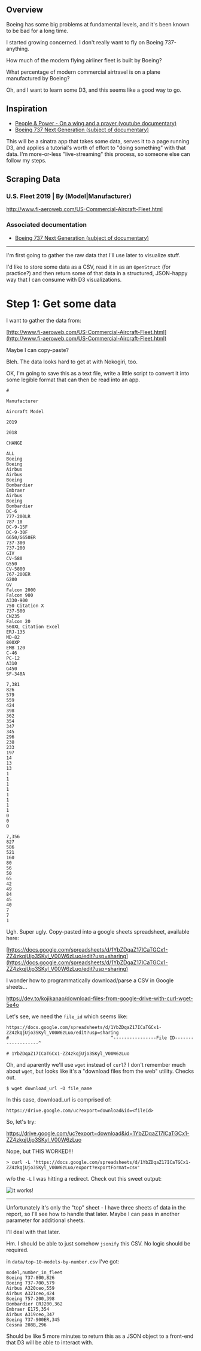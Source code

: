 ## Overview

Boeing has some big problems at fundamental levels, and it's been known to be bad for a long time.

I started growing concerned. I don't really want to fly on Boeing 737-anything. 

How much of the modern flying airliner fleet is built by Boeing? 

What percentage of modern commercial airtravel is on a plane manufactured by Boeing?

Oh, and I want to learn some D3, and this seems like a good way to go.

## Inspiration

- [People & Power - On a wing and a prayer (youtube documentary)](https://www.youtube.com/watch?v=IaWdEtANi-0)
- [Boeing 737 Next Generation (subject of documentary)](https://en.wikipedia.org/wiki/Boeing_737_Next_Generation)

This will be a sinatra app that takes some data, serves it to a page running D3, and applies a tutorial's worth of effort to "doing something" with that data. I'm more-or-less "live-streaming" this process, so someone else can follow my steps.

## Scraping Data

###  U.S. Fleet 2019 | By (Model|Manufacturer)

http://www.fi-aeroweb.com/US-Commercial-Aircraft-Fleet.html

### Associated documentation

- [Boeing 737 Next Generation (subject of documentary)](https://en.wikipedia.org/wiki/Boeing_737_Next_Generation)


--------------------

I'm first going to gather the raw data that I'll use later to visualize stuff. 

I'd like to store some data as a CSV, read it in as an `OpenStruct` (for practice?) and then return some of that data in a structured, JSON-happy way that I can consume with D3 visualizations.



# Step 1: Get some data

I want to gather the data from:

[http://www.fi-aeroweb.com/US-Commercial-Aircraft-Fleet.html](http://www.fi-aeroweb.com/US-Commercial-Aircraft-Fleet.html)

Maybe I can copy-paste?

Bleh. The data looks hard to get at with Nokogiri, too.

OK, I'm going to save this as a text file, write a little script to convert it into some legible format that can then be read into an app.

```
# 	

Manufacturer 	

Aircraft Model 	

2019 	

2018 	

CHANGE	

ALL
Boeing
Boeing
Airbus
Airbus
Boeing
Bombardier
Embraer
Airbus
Boeing
Bombardier
DC-6
777-200LR
787-10
DC-9-15F
DC-9-30F
G650/G650ER
737-300
737-200
GIV
CV-580
G550
CV-5800
767-200ER
G200
GV
Falcon 2000
Falcon 900
A330-900
750 Citation X
737-500
CN235
Falcon 20
560XL Citation Excel
ERJ-135
MD-82
800XP
EMB 120
C-46
PC-12
A310
G450
SF-340A

7,381
826
579
559
424
398
362
354
347
345
296
238
233
197
14
13
13
1
1
1
1
1
1
1
1
0
0
0

7,356
827
586
521
160
80
56
50
65
42
49
84
45
40
7
7
1 
```

Ugh. Super ugly. Copy-pasted into a google sheets spreadsheet, available here:

[https://docs.google.com/spreadsheets/d/1YbZDqaZ17ICaTGCx1-ZZ4zkqjUjo3SKyl_V00W6zLuo/edit?usp=sharing](https://docs.google.com/spreadsheets/d/1YbZDqaZ17ICaTGCx1-ZZ4zkqjUjo3SKyl_V00W6zLuo/edit?usp=sharing)

I wonder how to programmatically download/parse a CSV in Google sheets...

https://dev.to/kojikanao/download-files-from-google-drive-with-curl-wget-5e4o

Let's see, we need the `file_id` which seems like:

```
https://docs.google.com/spreadsheets/d/1YbZDqaZ17ICaTGCx1-ZZ4zkqjUjo3SKyl_V00W6zLuo/edit?usp=sharing
#                                      ^----------------File ID-------------------^

# 1YbZDqaZ17ICaTGCx1-ZZ4zkqjUjo3SKyl_V00W6zLuo
```

Oh, and aparently we'll use `wget` instead of `curl`? I don't remember much about `wget`, but looks like it's a "download files from the web" utility. Checks out.

```
$ wget download_url -O file_name
```

In this case, download_url is comprised of:

```
https://drive.google.com/uc?export=download&id=<fileId>
```

So, let's try:

https://drive.google.com/uc?export=download&id=1YbZDqaZ17ICaTGCx1-ZZ4zkqjUjo3SKyl_V00W6zLuo

Nope, but THIS WORKED!!!

```
> curl -L 'https://docs.google.com/spreadsheets/d/1YbZDqaZ17ICaTGCx1-ZZ4zkqjUjo3SKyl_V00W6zLuo/export?exportFormat=csv'
```

w/o the `-L` I was hitting a redirect. Check out this sweet output:

![it works!](images/curl-google-sheets-csv.jpg)

--------------------

Unfortunately it's only the "top" sheet - I have three sheets of data in the report, so I'll see how to handle that later. Maybe I can pass in another parameter for additional sheets. 

I'll deal with that later. 

Hm. I should be able to just somehow `jsonify` this CSV. No logic should be required.

in `data/top-10-models-by-number.csv` I've got:

```
model,number_in_fleet
Boeing 737-800,826
Boeing 737-700,579
Airbus A320ceo,559
Airbus A321ceo,424
Boeing 757-200,398
Bombardier CRJ200,362
Embraer E175,354
Airbus A319ceo,347
Boeing 737-900ER,345
Cessna 208B,296
```

Should be like 5 more minutes to return this as a JSON object to a front-end that D3 will be able to interact with. 
